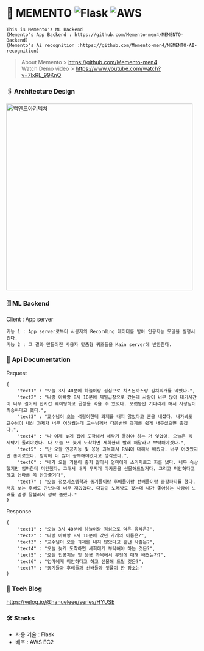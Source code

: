 # 🧠 MEMENTO       ![Flask](https://img.shields.io/badge/flask-%23000.svg?style=for-the-badge&logo=flask&logoColor=white) ![AWS](https://img.shields.io/badge/AWS-%23FF9900.svg?style=for-the-badge&logo=amazon-aws&logoColor=white)
```
This is Memento's ML Backend  
(Memento's App Backend : https://github.com/Memento-men4/MEMENTO-Backend)
(Memento's Ai recognition :https://github.com/Memento-men4/MEMENTO-AI-recognition)
```
> About Memento > https://github.com/Memento-men4  
> Watch Demo video > https://www.youtube.com/watch?v=7lxRL_99KnQ

### 🖇 Architecture Design
<img width="489" alt="백엔드아키텍처" src="https://user-images.githubusercontent.com/91522259/207849988-2bc60dcf-9f8e-4987-8724-c1ddae513d67.png">  

### 🗄 ML Backend
Client : App server
```
기능 1 : App server로부터 사용자의 Recording 데이터를 받아 인공지능 모델을 실행시킨다.
기능 2 : 그 결과 만들어진 사용자 맞춤형 퀴즈들을 Main server에 반환한다.
```

### 📁 Api Documentation
Request
```
{
    "text1" : "오늘 3시 40분에 하늘이랑 점심으로 치즈돈까스랑 김치찌개를 먹었다.",
    "text2" : "나랑 아빠랑 8시 10분에 제일곱창으로 갔는데 사람이 너무 많아 대기시간이 너무 길어서 한시간 웨이팅하고 곱창을 먹을 수 있었다. 오랫동안 기다리게 해서 사장님이 죄송하다고 했다.",
    "text3" : "교수님이 오늘 석철이한테 과제를 내지 않았다고 혼을 내셨다. 내가봐도 교수님이 내신 과제가 너무 어려웠는데 교수님께서 다음번엔 과제를 쉽게 내주셨으면 좋겠다.",
    "text4" : "나 어제 늦게 집에 도착해서 세탁기 돌려야 하는 거 잊었어. 오늘은 꼭 세탁기 돌려야겠다. 나 오늘 또 늦게 도착하면 세희한테 빨래 해달라고 부탁해야겠다.",
    "text5" : "난 오늘 인공지능 및 응용 과목에서 RNN에 대해서 배웠다. 너무 어려웠지만 흥미로웠다. 방학에 더 많이 공부해야겠다고 생각했다.",
    "text6" : "내가 오늘 기분이 좋지 않아서 엄마에게 소리지르고 화를 냈다. 너무 속상했지만 엄마한테 미안했다. 그래서 내가 무지개 마카롱을 선물해드릴거다. 그리고 미안하다고 하고 엄마를 꼭 안아줄거다",
    "text7" : "오늘 정보시스템학과 동기들이랑 후배들이랑 선배들이랑 종강파티를 했다. 처음 보는 후배도 만났는데 너무 재밌었다. 다같이 노래방도 갔는데 내가 좋아하는 사람이 노래를 엄청 잘불러서 깜짝 놀랬다."
}
```

Response
```
{
    "text1" : "오늘 3시 40분에 하늘이랑 점심으로 먹은 음식은?",
    "text2" : "나랑 아빠랑 8시 10분에 갔던 가게의 이름은?",
    "text3" : "교수님이 오늘 과제를 내지 않았다고 혼낸 사람은?",
    "text4" : "오늘 늦게 도착하면 세희에게 부탁해야 하는 것은?",
    "text5" : "오늘 인공지능 및 응용 과목에서 무엇에 대해 배웠는가?",
    "text6" : "엄마에게 미안하다고 하고 선물해 드릴 것은?",
    "text7" : "동기들과 후배들과 선배들과 뒷풀이 한 장소는"
}
```


### 📝 Tech Blog
https://velog.io/@hanueleee/series/HYUSE  

### 🛠 Stacks

- 사용 기술 : Flask
- 배포 : AWS EC2
